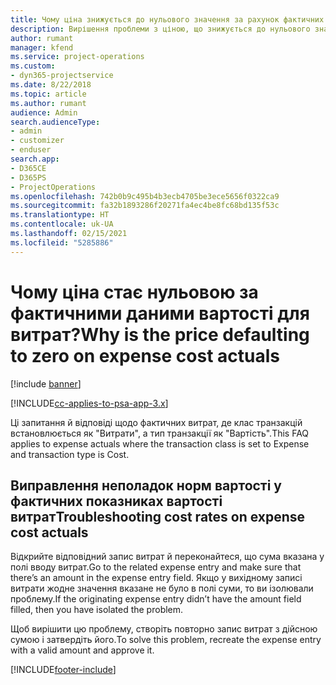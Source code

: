 ```yaml
---
title: Чому ціна знижується до нульового значення за рахунок фактичних показників вартості витрат?
description: Вирішення проблеми з ціною, що знижується до нульового значення за рахунок фактичних показників вартості витрат.
author: rumant
manager: kfend
ms.service: project-operations
ms.custom:
- dyn365-projectservice
ms.date: 8/22/2018
ms.topic: article
ms.author: rumant
audience: Admin
search.audienceType:
- admin
- customizer
- enduser
search.app:
- D365CE
- D365PS
- ProjectOperations
ms.openlocfilehash: 742b0b9c495b4b3ecb4705be3ece5656f0322ca9
ms.sourcegitcommit: fa32b1893286f20271fa4ec4be8fc68bd135f53c
ms.translationtype: HT
ms.contentlocale: uk-UA
ms.lasthandoff: 02/15/2021
ms.locfileid: "5285886"
---
```

# <a name="why-is-the-price-defaulting-to-zero-on-expense-cost-actuals"></a><span data-ttu-id="516b0-103">Чому ціна стає нульовою за фактичними даними вартості для витрат?</span><span class="sxs-lookup"><span data-stu-id="516b0-103">Why is the price defaulting to zero on expense cost actuals</span></span>

[!include [banner](../includes/psa-now-project-operations.md)]

[!INCLUDE[cc-applies-to-psa-app-3.x](../includes/cc-applies-to-psa-app-3x.md)]

<span data-ttu-id="516b0-104">Ці запитання й відповіді щодо фактичних витрат, де клас транзакцій встановлюється як "Витрати", а тип транзакції як "Вартість".</span><span class="sxs-lookup"><span data-stu-id="516b0-104">This FAQ applies to expense actuals where the transaction class is set to Expense and transaction type is Cost.</span></span>

## <a name="troubleshooting-cost-rates-on-expense-cost-actuals"></a><span data-ttu-id="516b0-105">Виправлення неполадок норм вартості у фактичних показниках вартості витрат</span><span class="sxs-lookup"><span data-stu-id="516b0-105">Troubleshooting cost rates on expense cost actuals</span></span>

<span data-ttu-id="516b0-106">Відкрийте відповідний запис витрат й переконайтеся, що сума вказана у полі вводу витрат.</span><span class="sxs-lookup"><span data-stu-id="516b0-106">Go to the related expense entry and make sure that there’s an amount in the expense entry field.</span></span> <span data-ttu-id="516b0-107">Якщо у вихідному записі витрати жодне значення вказане не було в полі суми, то ви ізолювали проблему.</span><span class="sxs-lookup"><span data-stu-id="516b0-107">If the originating expense entry didn’t have the amount field filled, then you have isolated the problem.</span></span>
 
<span data-ttu-id="516b0-108">Щоб вирішити цю проблему, створіть повторно запис витрат з дійсною сумою і затвердіть його.</span><span class="sxs-lookup"><span data-stu-id="516b0-108">To solve this problem, recreate the expense entry with a valid amount and approve it.</span></span>


[!INCLUDE[footer-include](../includes/footer-banner.md)]